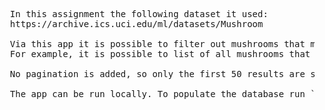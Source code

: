 <pre>
  In this assignment the following dataset it used:
  https://archive.ics.uci.edu/ml/datasets/Mushroom

  Via this app it is possible to filter out mushrooms that meet specific attributes.
  For example, it is possible to list of all mushrooms that are edible, have a brown gill-color, and two rings. The dataset contains 8124 types of mushrooms, each with 23 different attributes.

  No pagination is added, so only the first 50 results are shown.

  The app can be run locally. To populate the database run `rails db:seed`
</pre>
